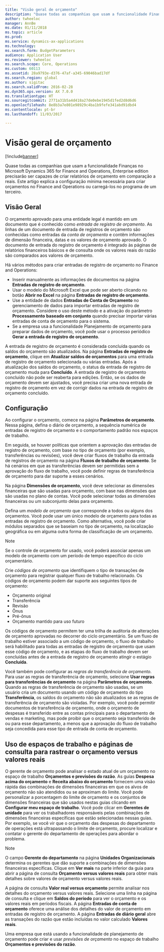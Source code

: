 ```yaml
---
title: "Visão geral de orçamento"
description: "Quase todas as companhias que usam a funcionalidade Finanças no Microsoft Dynamics 365 for Finance and Operations, Enterprise edition precisarão ser capazes de criar relatórios de orçamento em comparação a reais. Este artigo explica a configuração mínima necessária para criar orçamentos no Finance and Operations, Enterprise edition ou carregá-los no programa de um terceiro."
author: twheeloc
manager: AnnBe
ms.date: 01/11/2018
ms.topic: article
ms.prod: 
ms.service: dynamics-ax-applications
ms.technology: 
ms.search.form: BudgetParameters
audience: Application User
ms.reviewer: twheeloc
ms.search.scope: Core, Operations
ms.custom: 60113
ms.assetid: 28a9793e-d376-47af-a345-69046bad17df
ms.search.region: global
ms.author: sigitac
ms.search.validFrom: 2016-02-28
ms.dyn365.ops.version: AX 7.0.0
ms.translationtype: HT
ms.sourcegitcommit: 2771a31b5a4d418a27de0ebe1945d1fed2d8d6d6
ms.openlocfilehash: 8e8b3a7e801e98929c4ba1b9fefe341abd91dbd4
ms.contentlocale: pt-br
ms.lasthandoff: 11/03/2017

---
```


# <a name="budgeting-overview"></a>Visão geral de orçamento 

[!include[banner](../includes/banner.md)]


Quase todas as companhias que usam a funcionalidade Finanças no Microsoft Dynamics 365 for Finance and Operations, Enterprise edition precisarão ser capazes de criar relatórios de orçamento em comparação a reais. Este artigo explica a configuração mínima necessária para criar orçamentos no Finance and Operations ou carregá-los no programa de um terceiro.

<a name="overview"></a>Visão Geral
--------

O orçamento aprovado para uma entidade legal é mantido em um documento que é conhecido como *entrada de registro de orçamento*. As linhas de um documento de entrada de registros de orçamento são conhecidas como entradas da *conta de orçamento* e contêm informações de dimensão financeira, datas e os valores de orçamento aprovado. O documento de entrada do registro de orçamento é integrado às páginas de relatórios financeiros básicos e de consulta onde os valores reais do razão são comparados aos valores de orçamento. 

Há vários métodos para criar entradas de registro de orçamento no Finance and Operations:

-   Inserir manualmente as informações de documentos na página **Entradas de registro de orçamento**.
-   Usar o modelo do Microsoft Excel que pode ser aberto clicando no botão **Abrir no Excel** na página **Entradas de registro de orçamento**.
-   Use a entidade de dados **Entradas de Conta de Orçamento** no gerenciamento de dados para importar entradas de registro de orçamento. Considere o uso deste método e a ativação do parâmetro **Processamento** **baseado em conjunto** quando precisar importar várias entradas de conta de orçamento para o sistema.
-   Se a empresa usa a funcionalidade Planejamento de orçamento para preparar dados de orçamento, você pode usar o processo periódico **Gerar a entrada de registro de orçamento**.

A entrada de registro de orçamento é considerada concluída quando os saldos do orçamento são atualizados. Na página **Entradas de registro de orçamento**, clique em **Atualizar saldos de orçamentos** para uma entrada de registro de orçamento selecionada ou várias entradas. Após a atualização dos saldos do orçamento, o status da entrada de registro de orçamento muda para **Concluído**. A entrada de registro de orçamento concluído não pode ser reaberta para edições. Então, se os dados de orçamento devem ser ajustados, você precisa criar uma nova entrada de registro de orçamento em vez de corrigir dados na entrada de registro de orçamento concluído.

## <a name="configuration"></a>Configuração
Ao configurar o orçamento, comece na página **Parâmetros de orçamento**. Nessa página, defina o diário de orçamento, a sequência numérica de entradas de registro de orçamento e o comportamento padrão nos espaços de trabalho.

Em seguida, se houver políticas que orientem a aprovação das entradas de registro de orçamento, com base no tipo de orçamento (por exemplo, transferências ou revisões), você deve criar fluxos de trabalho da entrada de registros de orçamento na página **Fluxos de trabalho de orçamento**. Se há cenários em que as transferências devem ser permitidas sem a aprovação do fluxo de trabalho, você pode definir regras de transferência de orçamento para dar suporte a esses cenários. 

Na página **Dimensões de orçamento**, você deve selecionar as dimensões financeiras que são usadas para orçamento, com base nas dimensões que são usadas no plano de contas. Você pode selecionar todas as dimensões financeiras ou um subconjunto delas para orçamento.

Defina um *modelo de orçamento* que corresponde a todos ou alguns dos orçamentos. Você pode usar um único modelo de orçamento para todas as entradas de registro de orçamento. Como alternativa, você pode criar módulos separados que se baseiam no tipo de orçamento, na localização geográfica ou em alguma outra forma de classificação de um orçamento. 

> [!NOTE] 
> Se o controle de orçamento for usado, você poderá associar apenas um modelo de orçamento com um período de tempo específico do ciclo orçamentário. 

Crie *códigos de orçamento* que identifiquem o tipo de transações de orçamento para registrar qualquer fluxo de trabalho relacionado. Os códigos de orçamento podem dar suporte aos seguintes tipos de orçamento:

-   Orçamento original
-   Transferência
-   Revisão
-   Ônus
-   Pré-ônus
-   Orçamento mantido para uso futuro

Os códigos de orçamento permitem ter uma trilha de auditoria de alterações de orçamento aprovadas no decorrer do ciclo orçamentário. Se um fluxo de trabalho estiver associado a um código de orçamento, o fluxo de trabalho será habilitado para todas as entradas de registro de orçamento que usam esse código de orçamento, e as etapas do fluxo de trabalho devem ser concluídas antes de a entrada de registro de orçamento atingir o estágio **Concluída**.  

Você também pode configurar as *regras de transferência de orçamento*. Para usar as regras de transferência de orçamento, selecione **Usar regras para transferências de orçamento** na página **Parâmetros de orçamento**. Quando as regras de transferência de orçamento são usadas, se um usuário cria um documento usando um código de orçamento do tipo **Transferência**, os saldos do orçamento não são atualizados se as regras de transferência de orçamento são violadas. Por exemplo, você pode permitir documentos de transferência de orçamento, onde o orçamento de despesas é transferido entre as contas principais para o departamento de vendas e marketing, mas pode proibir que o orçamento seja transferido de ou para esse departamento, a menos que a aprovação do fluxo de trabalho seja concedida para esse tipo de entrada de conta de orçamento.

## <a name="using-workspaces-and-inquiry-pages-to-track-budget-vs-actuals"></a>Uso de espaços de trabalho e páginas de consulta para rastrear o orçamento versus valores reais
O gerente de orçamento pode analisar o estado atual de um orçamento no espaço de trabalho **Orçamentos e previsões do razão**. As guias **Despesa acima do orçamento** e **Receita abaixo do orçamento** fornecem uma visão rápida das combinações de dimensões financeiras em que os alvos de orçamento não são atendidos ou se aproximam do limite. Você pode personalizar a porcentagem do limite de orçamento e os conjuntos de dimensões financeiras que são usados nestas guias clicando em **Configurar meu espaço de trabalho**. Você pode clicar em **Gerentes de unidade** para ver os trabalhadores responsáveis pelas combinações de dimensões financeiras específicas que estão selecionadas nessas guias. Por exemplo, se você vir que o orçamento das despesas do departamento de operações está ultrapassando o limite de orçamento, procure localizar e contatar o gerente do departamento de operações para abordar o problema. 

> [!NOTE] 
> O campo **Gerente do departamento** na página **Unidades Organizacionais** determina os gerentes que dão suporte a combinações de dimensões financeiras específicas. Clique em **Ver mais** na parte inferior da guia para abrir a página de consulta **Orçamento versus valores reais** para obter mais detalhes sobre valores de orçamento versus valores reais. 

A página de consulta **Valor real versus orçamento** permite analisar nos detalhes do orçamento versus valores reais. Selecione uma linha na página de consulta e clique em **Saldos do período** para ver o orçamento e os valores reais em períodos fiscais. A página **Entradas de conta de orçamento** oferece uma análise dos detalhes do valor de orçamento em entradas de registro de orçamento. A página **Entradas de diário geral** abre as transações do razão que estão incluídas no valor calculado **Valores reais**. 

Uma empresa que está usando a funcionalidade de planejamento de orçamento pode criar e usar *previsões de orçamento* no espaço de trabalho **Orçamentos e previsões do razão**.




